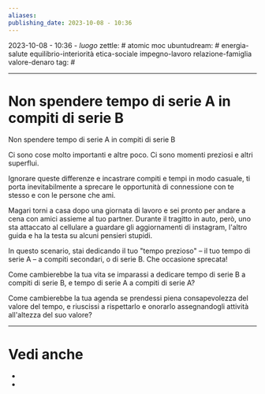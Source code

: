 ```yaml
---
aliases: 
publishing_date: 2023-10-08 - 10:36
---
```

2023-10-08 - 10:36 - *luogo*
zettle: # atomic moc
ubuntudream: # energia-salute equilibrio-interiorità etica-sociale impegno-lavoro relazione-famiglia valore-denaro 
tag: #

---
# Non spendere tempo di serie A in compiti di serie B

Non spendere
tempo di serie A
in compiti di serie B

Ci sono cose molto importanti e altre poco.
Ci sono momenti preziosi e altri superflui.

Ignorare queste differenze e incastrare compiti e tempi in modo casuale, ti porta inevitabilmente a sprecare le opportunità di connessione con te stesso e con le persone che ami.

Magari torni a casa dopo una giornata di lavoro e sei pronto per andare a cena con amici assieme al tuo partner.
Durante il tragitto in auto, però, uno sta attaccato al cellulare a guardare gli aggiornamenti di instagram, l'altro guida e ha la testa su alcuni pensieri stupidi.

In questo scenario, stai dedicando il tuo "tempo prezioso" – il tuo tempo di serie A – a compiti secondari, o di serie B.
Che occasione sprecata!

Come cambierebbe la tua vita se imparassi a dedicare tempo di serie B a compiti di serie B, e tempo di serie A a compiti di serie A?

Come cambierebbe la tua agenda se prendessi piena consapevolezza del valore del tempo, e riuscissi a rispettarlo e onorarlo assegnandogli attività all'altezza del suo valore?




---
# Vedi anche
- 
- 